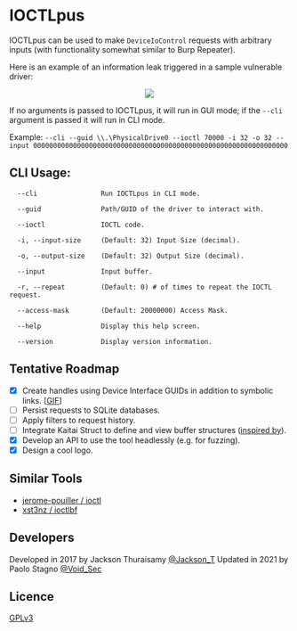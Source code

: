 # IOCTLpus

IOCTLpus can be used to make `DeviceIoControl` requests with arbitrary inputs (with functionality somewhat similar to Burp Repeater).

Here is an example of an information leak triggered in a sample vulnerable driver:

<p align="center"><img src="https://i.imgur.com/t8Vx9ew.png" /></p>

If no arguments is passed to IOCTLpus, it will run in GUI mode; if the `--cli` argument is passed it will run in CLI mode.

Example:
`--cli --guid \\.\PhysicalDrive0 --ioctl 70000 -i 32 -o 32 --input 0000000000000000000000000000000000000000000000000000000000000000`

## CLI Usage:

```
  --cli                Run IOCTLpus in CLI mode.

  --guid               Path/GUID of the driver to interact with.

  --ioctl              IOCTL code.

  -i, --input-size     (Default: 32) Input Size (decimal).

  -o, --output-size    (Default: 32) Output Size (decimal).

  --input              Input buffer.

  -r, --repeat         (Default: 0) # of times to repeat the IOCTL request.

  --access-mask        (Default: 20000000) Access Mask.

  --help               Display this help screen.

  --version            Display version information.
```

## Tentative Roadmap

- [x] Create handles using Device Interface GUIDs in addition to symbolic links. [[GIF](https://i.imgur.com/R9WkgHG.gif)]
- [ ] Persist requests to SQLite databases.
- [ ] Apply filters to request history.
- [ ] Integrate Kaitai Struct to define and view buffer structures ([inspired by](https://github.com/kaitai-io/kaitai_struct_webide/wiki/Features)).
- [x] Develop an API to use the tool headlessly (e.g. for fuzzing).
- [x] Design a cool logo.

## Similar Tools

- [jerome-pouiller / ioctl](https://github.com/jerome-pouiller/ioctl)
- [xst3nz / ioctlbf](https://code.google.com/archive/p/ioctlbf/)

## Developers

Developed in 2017 by Jackson Thuraisamy [@Jackson_T](https://twitter.com/jackson_t)
Updated in 2021 by Paolo Stagno [@Void_Sec](https://twitter.com/Void_Sec)

## Licence

[GPLv3](https://tldrlegal.com/license/gnu-general-public-license-v3-(gpl-3))

